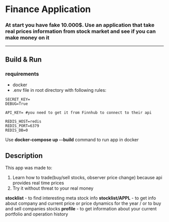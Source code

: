 # Finance Application

### At start you have fake 10.000$. Use an application that take real prices information from stock market and see if you can make money on it

___

## Build & Run

### requirements

* docker
* .env file in root directory with following rules:

```shell
SECRET_KEY=
DEBUG=True

API_KEY= #you need to get it from Finnhub to connect to their api

REDIS_HOST=redis
REDIS_PORT=6379
REDIS_DB=0
```

Use **docker-compose up --build** command to run app in docker

## Description

This app was made to:

1. Learn how to trade(buy/sell stocks, observer price change) because api provides real time prices
2. Try it without threat to your real money

**stocklist** - to find interesting meta stock info
**stocklist/APPL** - to get info about company and current price or price dynamics for the year / or to buy and sell companies stocks
**profile** - to get information about your current portfolio and operation history
